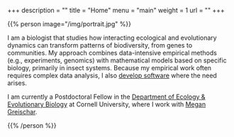 +++
description = ""
title = "Home"
menu = "main"
weight = 1
url = ""
+++



{{% person image="/img/portrait.jpg" %}}


I am a biologist that studies how interacting ecological and evolutionary 
dynamics can transform patterns of biodiversity, from genes to communities.
My approach combines data-intensive empirical methods (e.g., experiments, genomics)
with mathematical models based on specific biology, primarily in insect systems.
Because my empirical work often requires complex data analysis, 
I also <a href="resources">develop software</a> where the need arises.


I am currently a Postdoctoral Fellow in the
<a href="https://ecologyandevolution.cornell.edu">Department of Ecology & Evolutionary Biology</a>
at Cornell University, where I work with
<a href="https://ecologyandevolution.cornell.edu/megan-greischar">Megan Greischar</a>.


{{% /person %}}


